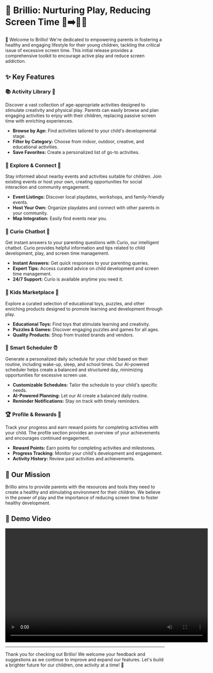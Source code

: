 # 👶 Brillio: Nurturing Play, Reducing Screen Time 📱➡️🤸‍♀️

👋 Welcome to Brillio! We're dedicated to empowering parents in fostering a healthy and engaging lifestyle for their young children, tackling the critical issue of excessive screen time. This initial release provides a comprehensive toolkit to encourage active play and reduce screen addiction.

## ✨ Key Features

### 📚 Activity Library 🎨

Discover a vast collection of age-appropriate activities designed to stimulate creativity and physical play. Parents can easily browse and plan engaging activities to enjoy with their children, replacing passive screen time with enriching experiences.

-   **Browse by Age:** Find activities tailored to your child's developmental stage.
-   **Filter by Category:** Choose from indoor, outdoor, creative, and educational activities.
-   **Save Favorites:** Create a personalized list of go-to activities.

### 📍 Explore & Connect 🤝

Stay informed about nearby events and activities suitable for children. Join existing events or host your own, creating opportunities for social interaction and community engagement.

-   **Event Listings:** Discover local playdates, workshops, and family-friendly events.
-   **Host Your Own:** Organize playdates and connect with other parents in your community.
-   **Map Integration:** Easily find events near you.

### 🤖 Curio Chatbot 💬

Get instant answers to your parenting questions with Curio, our intelligent chatbot. Curio provides helpful information and tips related to child development, play, and screen time management.

-   **Instant Answers:** Get quick responses to your parenting queries.
-   **Expert Tips:** Access curated advice on child development and screen time management.
-   **24/7 Support:** Curio is available anytime you need it.

### 🛒 Kids Marketplace 🧸

Explore a curated selection of educational toys, puzzles, and other enriching products designed to promote learning and development through play.

-   **Educational Toys:** Find toys that stimulate learning and creativity.
-   **Puzzles & Games:** Discover engaging puzzles and games for all ages.
-   **Quality Products:** Shop from trusted brands and vendors.

### 📅 Smart Scheduler ⏰

Generate a personalized daily schedule for your child based on their routine, including wake-up, sleep, and school times. Our AI-powered scheduler helps create a balanced and structured day, minimizing opportunities for excessive screen use.

-   **Customizable Schedules:** Tailor the schedule to your child's specific needs.
-   **AI-Powered Planning:** Let our AI create a balanced daily routine.
-   **Reminder Notifications:** Stay on track with timely reminders.

### 🏆 Profile & Rewards 🌟

Track your progress and earn reward points for completing activities with your child. The profile section provides an overview of your achievements and encourages continued engagement.

-   **Reward Points:** Earn points for completing activities and milestones.
-   **Progress Tracking:** Monitor your child's development and engagement.
-   **Activity History:** Review past activities and achievements.

## 🚀 Our Mission

Brillio aims to provide parents with the resources and tools they need to create a healthy and stimulating environment for their children. We believe in the power of play and the importance of reducing screen time to foster healthy development.

## 🎥 Demo Video

<video src="BrillioDemo.mp4" controls width="640" height="360">
    Your browser does not support the video tag.
</video>

---

Thank you for checking out Brillio! We welcome your feedback and suggestions as we continue to improve and expand our features. Let's build a brighter future for our children, one activity at a time! 🌈
